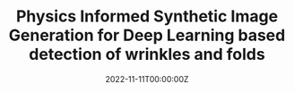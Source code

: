 ---
title: "Physics Informed Synthetic Image Generation for Deep Learning based detection of wrinkles and folds"
authors:
- admin
- Junyan Cheng
- Reuben Levine
- Vihan Krishnan
- Jernej Barbic
- Satyandra K. Gupta

date: "2022-11-11T00:00:00Z"
doi: ""


# Publication type.
# Legend: 0 = Uncategorized; 1 = Conference paper; 2 = Journal article;
# 3 = Preprint / Working Paper; 4 = Report; 5 = Book; 6 = Book section;
# 7 = Thesis; 8 = Patent
publication_types: ["2"]

# Publication name and optional abbreviated publication name.
publication: "*ASME Journal of Computing and Information Science in Engineering*"
publication_short: ""

abstract: 

tags:
- Source Themes
featured: true

# links:
# - name: ""
#   url: ""
url_pdf: 'https://www.researchgate.net/publication/369142564_PHYSICS_INFORMED_SYNTHETIC_IMAGE_GENERATION_FOR_DEEP_LEARNING_BASED_DETECTION_OF_WRINKLES_AND_FOLDS'
url_code: 'https://github.com/RROS-Lab/DeepSynthDefectDetector'
url_dataset: 'https://drive.google.com/drive/folders/191EgISHWs6FH6FCKOSBTKoLQjo29bWh0?usp=share_link'
url_poster: ''
url_project: ''
url_slides: ''
url_source: ''
url_video: ''

# Featured image
# To use, add an image named `featured.jpg/png` to your page's folder. 
image:
  focal_point: ""
  filename: featured.png
  preview_only: false

# Associated Projects (optional).
#   Associate this publication with one or more of your projects.
#   Simply enter your project's folder or file name without extension.
#   E.g. `internal-project` references `content/project/internal-project/index.md`.
#   Otherwise, set `projects: []`.
projects: []

# Slides (optional).
#   Associate this publication with Markdown slides.
#   Simply enter your slide deck's filename without extension.
#   E.g. `slides: "example"` references `content/slides/example/index.md`.
#   Otherwise, set `slides: ""`.
slides: ""
---